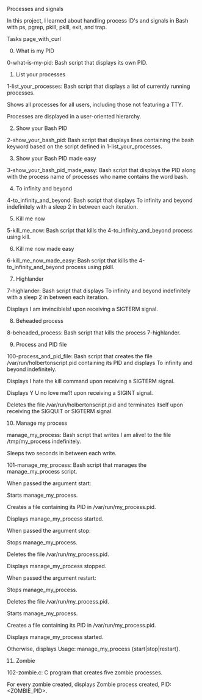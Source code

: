 Processes and signals

In this project, I learned about handling process ID's and signals in Bash with ps, pgrep, pkill, pkill, exit, and trap.



Tasks page_with_curl

0. What is my PID



0-what-is-my-pid: Bash script that displays its own PID.

1. List your processes



1-list_your_processes: Bash script that displays a list of currently running processes.

Shows all processes for all users, including those not featuring a TTY.

Processes are displayed in a user-oriented hierarchy.

2. Show your Bash PID



2-show_your_bash_pid: Bash script that displays lines containing the bash keyword based on the script defined in 1-list_your_processes.

3. Show your Bash PID made easy



3-show_your_bash_pid_made_easy: Bash script that displays the PID along with the process name of processes who name contains the word bash.

4. To infinity and beyond



4-to_infinity_and_beyond: Bash script that displays To infinity and beyond indefinitely with a sleep 2 in between each iteration.

5. Kill me now



5-kill_me_now: Bash script that kills the 4-to_infinity_and_beyond process using kill.

6. Kill me now made easy



6-kill_me_now_made_easy: Bash script that kills the 4-to_infinity_and_beyond process using pkill.

7. Highlander



7-highlander: Bash script that displays To infinity and beyond indefinitely with a sleep 2 in between each iteration.

Displays I am invinciblels! upon receiving a SIGTERM signal.

8. Beheaded process



8-beheaded_process: Bash script that kills the process 7-highlander.

9. Process and PID file



100-process_and_pid_file: Bash script that creates the file /var/run/holbertonscript.pid containing its PID and displays To infinity and beyond indefinitely.

Displays I hate the kill command upon receiving a SIGTERM signal.

Displays Y U no love me?! upon receiving a SIGINT signal.

Deletes the file /var/run/holbertonscript.pid and terminates itself upon receiving the SIGQUIT or SIGTERM signal.

10. Manage my process



manage_my_process: Bash script that writes I am alive! to the file /tmp/my_process indefinitely.

Sleeps two seconds in between each write.

101-manage_my_process: Bash script that manages the manage_my_process script.

When passed the argument start:

Starts manage_my_process.

Creates a file containing its PID in /var/run/my_process.pid.

Displays manage_my_process started.

When passed the argument stop:

Stops manage_my_process.

Deletes the file /var/run/my_process.pid.

Displays manage_my_process stopped.

When passed the argument restart:

Stops manage_my_process.

Deletes the file /var/run/my_process.pid.

Starts manage_my_process.

Creates a file containing its PID in /var/run/my_process.pid.

Displays manage_my_process started.

Otherwise, displays Usage: manage_my_process {start|stop|restart}.

11. Zombie



102-zombie.c: C program that creates five zombie processes.

For every zombie created, displays Zombie process created, PID: <ZOMBIE_PID>.
